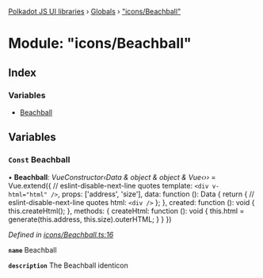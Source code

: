 [Polkadot JS UI libraries](../README.md) › [Globals](../globals.md) › ["icons/Beachball"](_icons_beachball_.md)

# Module: "icons/Beachball"

## Index

### Variables

* [Beachball](_icons_beachball_.md#const-beachball)

## Variables

### `Const` Beachball

• **Beachball**: *VueConstructor‹Data & object & object & Vue‹››* = Vue.extend({
  // eslint-disable-next-line quotes
  template: `<div v-html="html" />`,
  props: ['address', 'size'],
  data: function (): Data {
    return {
      // eslint-disable-next-line quotes
      html: `<div />`
    };
  },
  created: function (): void {
    this.createHtml();
  },
  methods: {
    createHtml: function (): void {
      this.html = generate(this.address, this.size).outerHTML;
    }
  }
})

*Defined in [icons/Beachball.ts:16](https://github.com/polkadot-js/ui/blob/95882ea8/packages/vue-identicon/src/icons/Beachball.ts#L16)*

**`name`** Beachball

**`description`** The Beachball identicon
